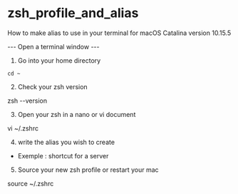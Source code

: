 # zsh_profile_and_alias

How to make alias to use in your terminal for macOS Catalina version 10.15.5


--- Open a terminal window --- 

1. Go into your home directory 

`cd ~`

2. Check your zsh version 

zsh --version 

3. Open your zsh in a nano or vi document

vi ~/.zshrc



4. write the alias you wish to create 

- Exemple : shortcut for a server 



5. Source your new zsh profile or restart your mac

source ~/.zshrc
